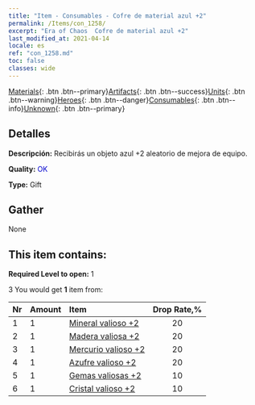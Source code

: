 ```yaml
---
title: "Item - Consumables - Cofre de material azul +2"
permalink: /Items/con_1258/
excerpt: "Era of Chaos  Cofre de material azul +2"
last_modified_at: 2021-04-14
locale: es
ref: "con_1258.md"
toc: false
classes: wide
---
```

 [Materials](/es/Items/){: .btn .btn--primary}[Artifacts](/es/Items/Artifacts/){: .btn .btn--success}[Units](/es/Items/Units/){: .btn .btn--warning}[Heroes](/es/Items/Heroes/){: .btn .btn--danger}[Consumables](/es/Items/Consumables/){: .btn .btn--info}[Unknown](/es/Items/Unknown/){: .btn .btn--primary}

## Detalles
 **Descripción:** Recibirás un objeto azul +2 aleatorio de mejora de equipo.

 **Quality:** <span style="color: #0000CD">OK</span>

 **Type:** Gift

## Gather

  None

## This item contains:

 **Required Level to open:** 1

 3 You would get **1** item  from:

  | Nr | Amount |     Item    | Drop Rate,% |
  |:---|:-------|:------------|:---------:|
  | 1 | 1 | [Mineral valioso +2](/es/Items/mat_26/) | 20 | 
  | 2 | 1 | [Madera valiosa +2](/es/Items/mat_27/) | 20 | 
  | 3 | 1 | [Mercurio valioso +2](/es/Items/mat_28/) | 20 | 
  | 4 | 1 | [Azufre valioso +2](/es/Items/mat_29/) | 20 | 
  | 5 | 1 | [Gemas valiosas +2](/es/Items/mat_30/) | 10 | 
  | 6 | 1 | [Cristal valioso +2](/es/Items/mat_31/) | 10 | 
